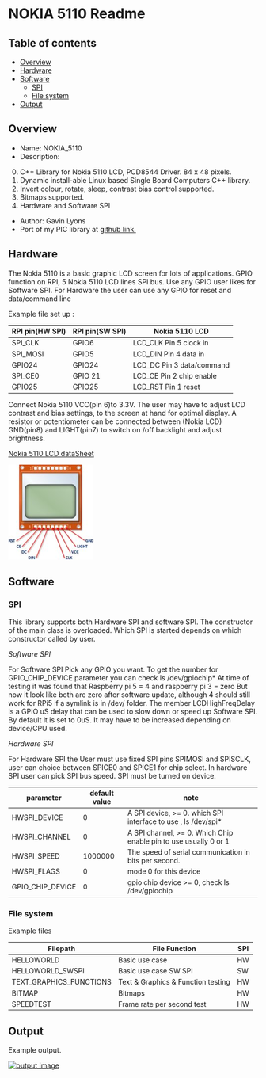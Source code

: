 # NOKIA 5110 Readme

## Table of contents

  * [Overview](#overview)
  * [Hardware](#hardware)
  * [Software](#software)
    * [SPI](#spi)
    * [File system](#file-system)
  * [Output](#output)

## Overview

* Name: NOKIA_5110
* Description:

0. C++ Library for Nokia 5110 LCD, PCD8544 Driver. 84 x 48 pixels.
1. Dynamic install-able Linux based Single Board Computers C++ library.
2. Invert colour, rotate, sleep, contrast bias control supported.
3. Bitmaps supported.
4. Hardware and Software SPI

* Author: Gavin Lyons
* Port of my PIC library at [github link.](https://github.com/gavinlyonsrepo/pic_18F47K42_projects)


## Hardware

The Nokia 5110 is a basic graphic LCD screen for lots of applications.
GPIO function on RPI, 5 Nokia 5110 LCD lines SPI bus. Use any GPIO user likes for Software SPI.
For Hardware the user can use any GPIO for reset and data/command line

Example file set up :

| RPI pin(HW SPI) | RPI pin(SW SPI)| Nokia 5110 LCD |
| ------ | ------ | ------ |
| SPI_CLK | GPIO6 | LCD_CLK Pin 5 clock in |
| SPI_MOSI | GPIO5 | LCD_DIN Pin 4 data in |
| GPIO24 | GPIO24 | LCD_DC Pin 3 data/command|
| SPI_CE0  | GPIO 21 | LCD_CE Pin 2 chip enable |
| GPIO25 | GPIO25 | LCD_RST Pin 1 reset|

Connect Nokia 5110 VCC(pin 6)to 3.3V.
The user may have to adjust LCD contrast and bias settings,
to the screen at hand for optimal display.
A resistor or potentiometer can be connected between (Nokia LCD)
GND(pin8) and LIGHT(pin7) to switch on /off backlight and adjust brightness.

[Nokia 5110 LCD dataSheet ](https://www.sparkfun.com/datasheets/LCD/Monochrome/Nokia5110.pdf)

[![ image nokia ](https://github.com/gavinlyonsrepo/pic_16F1619_projects/blob/master/images/NOKIA2.jpg)](https://github.com/gavinlyonsrepo/pic_16F1619_projects/blob/master/images/NOKIA2.jpg)

## Software

### SPI

This library supports both Hardware SPI and software SPI.
The constructor of the main class is overloaded.
Which SPI is started depends on which constructor called by user.

*Software SPI*

For Software SPI Pick any GPIO you want.
To get the number for GPIO_CHIP_DEVICE parameter you can check ls /dev/gpiochip*
At time of testing it was found that Raspberry pi 5 = 4 and raspberry pi 3 = zero 
But now it look like both are zero after software update, although 4 should still work for RPi5 
if a symlink is in /dev/ folder. 
The member LCDHighFreqDelay is a GPIO uS delay that
can be used to slow down or speed up Software SPI.
By default it is set to 0uS. It may have to be increased depending on device/CPU used.

*Hardware SPI*

For Hardware SPI the User must use fixed SPI pins SPIMOSI and SPISCLK, user can choice between SPICE0 and SPICE1 
for chip select. In hardware SPI user can pick SPI bus speed. SPI must be turned on device.

| parameter | default value | note  |
| --- | --- | --- |
| HWSPI_DEVICE | 0| A SPI device, >= 0. which SPI interface to use , ls /dev/spi*|
| HWSPI_CHANNEL | 0 |A SPI channel, >= 0. Which Chip enable pin to use usually 0 or 1|
| HWSPI_SPEED |  1000000| The speed of serial communication in bits per second.|
| HWSPI_FLAGS | 0|  mode 0 for this device |
| GPIO_CHIP_DEVICE | 0| gpio chip device >= 0, check ls /dev/gpiochip |

### File system

Example files 

| Filepath | File Function | SPI |
| ---- | ---- | ---- |
| HELLOWORLD | Basic use case | HW |
| HELLOWORLD_SWSPI | Basic use case SW SPI | SW |
| TEXT_GRAPHICS_FUNCTIONS | Text & Graphics & Function testing | HW |
| BITMAP | Bitmaps | HW |
| SPEEDTEST | Frame rate per second test | HW |


## Output

Example output.

[![output image](https://github.com/gavinlyonsrepo/pic_18F47K42_projects/blob/master/images/nokiagraph1.jpg)](https://github.com/gavinlyonsrepo/pic_18F47K42_projects/blob/master/images/nokiagraph1.jpg)
